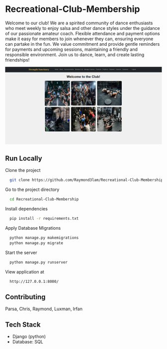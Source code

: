 # Recreational-Club-Membership

Welcome to our club! We are a spirited community of dance enthusiasts who meet weekly to enjoy salsa and other dance styles under the guidance of our passionate amateur coach. Flexible attendance and payment options make it easy for members to join whenever they can, ensuring everyone can partake in the fun. We value commitment and provide gentle reminders for payments and upcoming sessions, maintaining a friendly and responsible environment. Join us to dance, learn, and create lasting friendships!

<img src="./images/homepage.png" width="800" />

## Run Locally

Clone the project

```bash
  git clone https://github.com/Raymond3lam/Recreational-Club-Membership.git
```

Go to the project directory

```bash
  cd Recreational-Club-Membership 
```

Install dependencies

```bash
  pip install -r requirements.txt
```

Apply Database Migrations

```bash
  python manage.py makemigrations
  python manage.py migrate
```

Start the server

```bash
  python manage.py runserver
```

View application at

```bash
  http://127.0.0.1:8000/
```

## Contributing

Parsa, Chris, Raymond, Luxman, Irfan

## Tech Stack

- Django (python)
- Database: SQL

